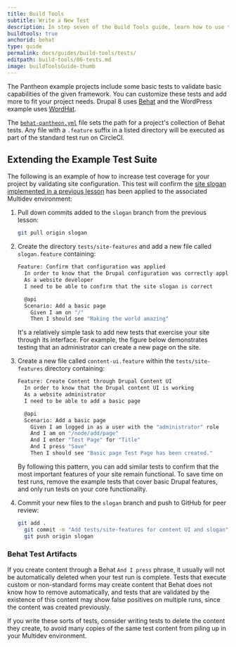 ```yaml
---
title: Build Tools
subtitle: Write a New Test
description: In step seven of the Build Tools guide, learn how to use the pre-conifgured site tests, or customize your own.
buildtools: true
anchorid: behat
type: guide
permalink: docs/guides/build-tools/tests/
editpath: build-tools/06-tests.md
image: buildToolsGuide-thumb
---
```

The Pantheon example projects include some basic tests to validate basic capabilities of the given framework. You can customize these tests and add more to fit your project needs. Drupal 8 uses  [Behat](http://behat.org/en/latest/) and the WordPress example uses [WordHat](https://wordhat.info/).

The [`behat-pantheon.yml`](https://github.com/pantheon-systems/example-drops-8-composer/blob/master/tests/behat-pantheon.yml) file sets the path for a project's collection of Behat tests. Any file with a `.feature` suffix in a listed directory will be executed as part of the standard test run on CircleCI.

## Extending the Example Test Suite
The following is an example of how to increase test coverage for your project by validating site configuration. This test will confirm the [site slogan implemented in a previous lesson](/guides/build-tools/new-pr) has been applied to the associated Multidev environment:

1. Pull down commits added to the `slogan` branch from the previous lesson:

    ```bash
    git pull origin slogan
    ```

2.  Create the directory `tests/site-features` and add a new file called `slogan.feature` containing:

    ```bash
    Feature: Confirm that configuration was applied
      In order to know that the Drupal configuration was correctly applied for the tests
      As a website developer
      I need to be able to confirm that the site slogan is correct

      @api
      Scenario: Add a basic page
        Given I am on "/"
        Then I should see "Making the world amazing"
    ```

    It's a relatively simple task to add new tests that exercise your site through its interface. For example, the figure below demonstrates testing that an administrator can create a new page on the site.

2.  Create a new file called `content-ui.feature` within the `tests/site-features` directory containing:

    ```bash
    Feature: Create Content through Drupal Content UI
      In order to know that the Drupal content UI is working
      As a website administrator
      I need to be able to add a basic page

      @api
      Scenario: Add a basic page
        Given I am logged in as a user with the "administrator" role
        And I am on "/node/add/page"
        And I enter "Test Page" for "Title"
        And I press "Save"
        Then I should see "Basic page Test Page has been created."
    ```
    By following this pattern, you can add similar tests to confirm that the most important features of your site remain functional. To save time on test runs, remove the example tests that cover basic Drupal features, and only run tests on your core functionality.

3.  Commit your new files to the `slogan` branch and push to GitHub for peer review:

    ```bash
    git add .
      git commit -m "Add tests/site-features for content UI and slogan"
      git push origin slogan
    ```

### Behat Test Artifacts

If you create content through a Behat `And I press` phrase, it usually will not be automatically deleted when your test run is complete. Tests that execute custom or non-standard forms may create content that Behat does not know how to remove automatically, and tests that are validated by the existence of this content may show false positives on multiple runs, since the content was created previously.

If you write these sorts of tests, consider writing tests to delete the content they create, to avoid many copies of the same test content from piling up in your Multidev environment.
